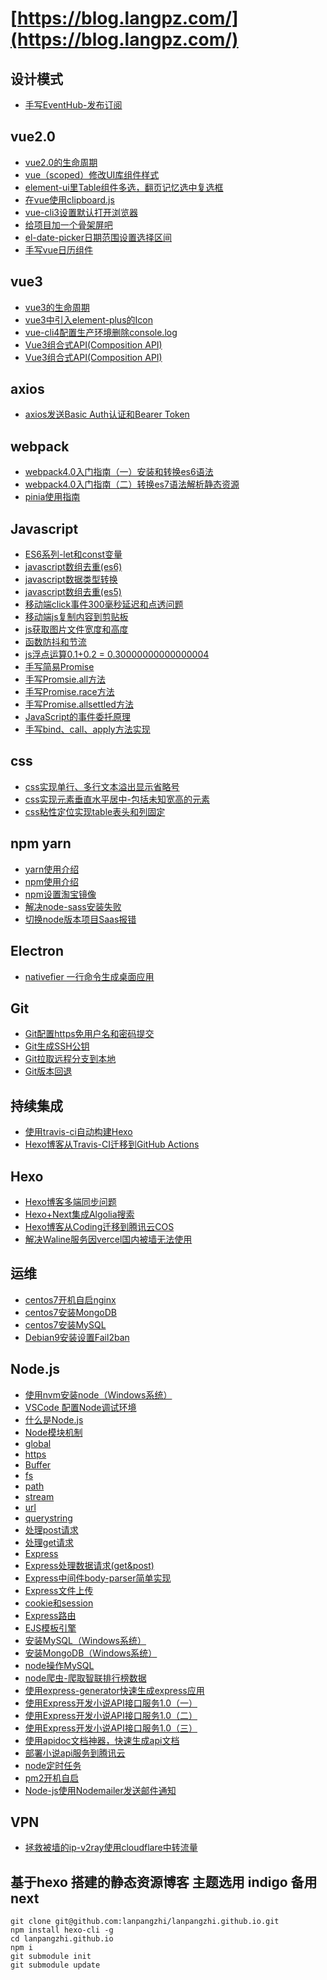 # [https://blog.langpz.com/](https://blog.langpz.com/)

## 设计模式
- [手写EventHub-发布订阅](https://blog.langpz.com/手写EventHub-发布订阅.html)

## vue2.0
- [vue2.0的生命周期](https://blog.langpz.com/vue的生命周期.html)
- [vue（scoped）修改UI库组件样式](https://blog.langpz.com/vue修改UI库组件样式.html)
- [element-ui里Table组件多选，翻页记忆选中复选框](https://blog.langpz.com/element-ui里Table组件多选，翻页记忆选中复选框.html)
- [在vue使用clipboard.js](https://blog.langpz.com/在vue使用clipboard-js.html)
- [vue-cli3设置默认打开浏览器](https://blog.langpz.com/vue-cli3%E8%AE%BE%E7%BD%AE%E9%BB%98%E8%AE%A4%E6%89%93%E5%BC%80%E6%B5%8F%E8%A7%88%E5%99%A8.html)
- [给项目加一个骨架屏吧](https://blog.langpz.com/%E7%BB%99%E9%A1%B9%E7%9B%AE%E5%8A%A0%E4%B8%80%E4%B8%AA%E9%AA%A8%E6%9E%B6%E5%B1%8F%E5%90%A7.html)
- [el-date-picker日期范围设置选择区间](https://blog.langpz.com/el-date-picker日期范围设置选择区间.html)
- [手写vue日历组件](https://blog.langpz.com/手写vue日历组件.html)

## vue3
- [vue3的生命周期](https://blog.langpz.com/vue3的生命周期.html)
- [vue3中引入element-plus的Icon](https://blog.langpz.com/vue3中引入element-plus的Icon.html)
- [vue-cli4配置生产环境删除console.log](https://blog.langpz.com/vue-cli4配置生产环境删除console-log.html)
- [Vue3组合式API(Composition API)](https://blog.langpz.com/Vue3组合式API(Composition%20API)%20.html)
- [Vue3组合式API(Composition API)](https://blog.langpz.com/Vue3组合式API(Composition%20API)%20.html)

## axios
- [axios发送Basic Auth认证和Bearer Token](https://blog.langpz.com/axios发送Basic-Auth认证和Bearer-Token.html)

## webpack
- [webpack4.0入门指南（一）安装和转换es6语法](https://blog.langpz.com/webpack%E5%85%A5%E9%97%A8%E6%8C%87%E5%8D%97.html)
- [webpack4.0入门指南（二）转换es7语法解析静态资源](https://blog.langpz.com/webpack4-0%E5%85%A5%E9%97%A8%E6%8C%87%E5%8D%97%EF%BC%88%E4%BA%8C%EF%BC%89%E8%BD%AC%E6%8D%A2es7%E8%AF%AD%E6%B3%95%E8%A7%A3%E6%9E%90%E9%9D%99%E6%80%81%E8%B5%84%E6%BA%90.html)
- [pinia使用指南](https://blog.langpz.com/pinia使用指南.html)

## Javascript
- [ES6系列-let和const变量](https://blog.langpz.com/ES6%E7%B3%BB%E5%88%97-let%E5%92%8Cconst%E5%8F%98%E9%87%8F.html)
- [javascript数组去重(es6)](https://blog.langpz.com/javascript%E6%95%B0%E7%BB%84%E5%8E%BB%E9%87%8D-ES6%E7%89%88.html)
- [javascript数据类型转换](https://blog.langpz.com/javascript%E6%95%B0%E6%8D%AE%E7%B1%BB%E5%9E%8B%E8%BD%AC%E6%8D%A2.html)
- [javascript数组去重(es5)](https://blog.langpz.com/javascript%E6%95%B0%E7%BB%84%E5%8E%BB%E9%87%8D.html)
- [移动端click事件300毫秒延迟和点透问题](https://blog.langpz.com/%E8%A7%A3%E5%86%B3%E7%A7%BB%E5%8A%A8%E7%AB%AFclick%E4%BA%8B%E4%BB%B6300%E6%AF%AB%E7%A7%92%E5%BB%B6%E8%BF%9F%E5%92%8C%E7%82%B9%E9%80%8F%E9%97%AE%E9%A2%98.html)
- [移动端js复制内容到剪贴板](https://blog.langpz.com/移动端js复制内容到剪贴板.html)
- [js获取图片文件宽度和高度](https://blog.langpz.com/js获取图片文件宽度和高度.html)
- [函数防抖和节流](https://blog.langpz.com/js函数防抖和节流的区别和代码实现.html)
- [js浮点运算0.1+0.2 = 0.30000000000000004](https://blog.langpz.com/js浮点运算0-1-0-2-0-30000000000000004.html)
- [手写简易Promise](https://blog.langpz.com/手写简易Promise.html)
- [手写Promsie.all方法](https://blog.langpz.com/手写Promsie-all方法.html)
- [手写Promise.race方法](https://blog.langpz.com/手写Promise-race方法.html)
- [手写Promise.allsettled方法](https://blog.langpz.com/手写Promise-allsettled方法.html)
- [JavaScript的事件委托原理](https://blog.langpz.com/JavaScript的事件委托原理.html)
- [手写bind、call、apply方法实现](https://blog.langpz.com/手写bind、call、apply方法实现.html)

## css
- [css实现单行、多行文本溢出显示省略号](https://blog.langpz.com/css%E5%AE%9E%E7%8E%B0%E5%8D%95%E8%A1%8C%E3%80%81%E5%A4%9A%E8%A1%8C%E6%96%87%E6%9C%AC%E6%BA%A2%E5%87%BA%E6%98%BE%E7%A4%BA%E7%9C%81%E7%95%A5%E5%8F%B7.html)
- [css实现元素垂直水平居中-包括未知宽高的元素](https://blog.langpz.com/css%E5%AE%9E%E7%8E%B0%E5%85%83%E7%B4%A0%E5%9E%82%E7%9B%B4%E5%B1%85%E4%B8%AD-%E5%8C%85%E6%8B%AC%E6%9C%AA%E7%9F%A5%E5%AE%BD%E9%AB%98%E7%9A%84%E5%85%83%E7%B4%A0.html)
- [css粘性定位实现table表头和列固定](https://blog.langpz.com/css%E5%AE%9E%E7%8E%B0table%E8%A1%A8%E5%A4%B4%E5%92%8C%E5%88%97%E5%9B%BA%E5%AE%9A.html)

## npm yarn
- [yarn使用介绍](https://blog.langpz.com/yarn%E4%BD%BF%E7%94%A8%E4%BB%8B%E7%BB%8D.html)
- [npm使用介绍](https://blog.langpz.com/npm%E4%BD%BF%E7%94%A8%E4%BB%8B%E7%BB%8D.html)
- [npm设置淘宝镜像](https://blog.langpz.com/npm%E8%AE%BE%E7%BD%AE%E6%B7%98%E5%AE%9D%E9%95%9C%E5%83%8F.html)
- [解决node-sass安装失败](https://blog.langpz.com/%E8%A7%A3%E5%86%B3node-sass%E5%AE%89%E8%A3%85%E5%A4%B1%E8%B4%A5.html)
- [切换node版本项目Saas报错](https://blog.langpz.com/%E5%88%87%E6%8D%A2node%E7%89%88%E6%9C%AC%E9%A1%B9%E7%9B%AESaas%E6%8A%A5%E9%94%99.html)
## Electron
- [nativefier 一行命令生成桌面应用](https://blog.langpz.com/nativefier-%E4%B8%80%E8%A1%8C%E5%91%BD%E4%BB%A4%E7%94%9F%E6%88%90%E6%A1%8C%E9%9D%A2%E5%BA%94%E7%94%A8.html)
## Git
- [Git配置https免用户名和密码提交](https://blog.langpz.com/Git%E9%85%8D%E7%BD%AEhttps%E5%85%8D%E7%94%A8%E6%88%B7%E5%90%8D%E5%92%8C%E5%AF%86%E7%A0%81%E6%8F%90%E4%BA%A4.html)
- [Git生成SSH公钥](https://blog.langpz.com/Git%E7%94%9F%E6%88%90SSH%E5%85%AC%E9%92%A5.html)
- [Git拉取远程分支到本地](https://blog.langpz.com/Git拉取远程分支到本地.html)
- [Git版本回退](https://blog.langpz.com/Git版本回退.html)

## 持续集成
- [使用travis-ci自动构建Hexo](https://blog.langpz.com/%E4%BD%BF%E7%94%A8travis-ci%E8%87%AA%E5%8A%A8%E6%9E%84%E5%BB%BAHexo.html)
- [Hexo博客从Travis-CI迁移到GitHub Actions](https://blog.langpz.com/%E4%BB%8ETravis-CI%E8%BF%81%E7%A7%BB%E5%88%B0GitHub-Actions.html)
## Hexo
- [Hexo博客多端同步问题](https://blog.langpz.com/Hexo%E5%8D%9A%E5%AE%A2%E5%A4%9A%E7%AB%AF%E5%90%8C%E6%AD%A5%E9%97%AE%E9%A2%98.html)
- [Hexo+Next集成Algolia搜索](https://blog.langpz.com/Hexo-Next%E9%9B%86%E6%88%90Algolia%E6%90%9C%E7%B4%A2.html)
- [Hexo博客从Coding迁移到腾讯云COS](https://blog.langpz.com/Hexo博客从Coding迁移到腾讯云COS.html)
- [解决Waline服务因vercel国内被墙无法使用](https://blog.langpz.com/解决Waline服务因vercel国内被墙无法使用.html)

## 运维
- [centos7开机自启nginx](https://blog.langpz.com/centos7开机自启nginx.html)
- [centos7安装MongoDB](https://blog.langpz.com/centos7安装mongodb.html)
- [centos7安装MySQL](https://blog.langpz.com/centos7安装MySQL.html)
- [Debian9安装设置Fail2ban](https://blog.langpz.com/Debian9安装设置Fail2ban.html)

## Node.js
- [使用nvm安装node（Windows系统）](https://blog.langpz.com/nvm%E7%AE%A1%E7%90%86node-js%E7%89%88%E6%9C%AC%EF%BC%88Windows%E7%B3%BB%E7%BB%9F%EF%BC%89.html)
- [VSCode 配置Node调试环境](https://blog.langpz.com/VSCode-%E9%85%8D%E7%BD%AENode%E8%B0%83%E8%AF%95%E7%8E%AF%E5%A2%83.html)
- [什么是Node.js](https://blog.langpz.com/%E4%BB%80%E4%B9%88%E6%98%AFNode-js.html)
- [Node模块机制](https://blog.langpz.com/Node%E6%A8%A1%E5%9D%97%E6%9C%BA%E5%88%B6.html)
- [global](https://blog.langpz.com/global%E5%AF%B9%E8%B1%A1.html)
- [https](https://blog.langpz.com/https%E6%A8%A1%E5%9D%97.html)
- [Buffer](https://blog.langpz.com/Buffer%E5%AF%B9%E8%B1%A1.html)
- [fs](https://blog.langpz.com/fs%E6%A8%A1%E5%9D%97.html)
- [path](https://blog.langpz.com/path%E6%A8%A1%E5%9D%97.html)
- [stream](https://blog.langpz.com/stream%E6%A8%A1%E5%9D%97.html)
- [url](https://blog.langpz.com/url%E6%A8%A1%E5%9D%97.html)
- [querystring](https://blog.langpz.com/querystring%E6%A8%A1%E5%9D%97.html)
- [处理post请求](https://blog.langpz.com/node%E5%A4%84%E7%90%86%E5%89%8D%E5%8F%B0post%E8%AF%B7%E6%B1%82.html)
- [处理get请求](https://blog.langpz.com/node%E5%A4%84%E7%90%86%E5%89%8D%E5%8F%B0get%E8%AF%B7%E6%B1%82.html)
- [Express](https://blog.langpz.com/express%E7%AE%80%E5%8D%95%E5%85%A5%E5%9D%91.html)
- [Express处理数据请求(get&post)](https://blog.langpz.com/Express%E5%A4%84%E7%90%86%E6%95%B0%E6%8D%AE%E8%AF%B7%E6%B1%82.html)
- [Express中间件body-parser简单实现](https://blog.langpz.com/Express%E4%B8%AD%E9%97%B4%E4%BB%B6body-parser%E7%AE%80%E5%8D%95%E5%AE%9E%E7%8E%B0.html)
- [Express文件上传](https://blog.langpz.com/Express%E6%96%87%E4%BB%B6%E4%B8%8A%E4%BC%A0.html)
- [cookie和session](https://blog.langpz.com/Express%E6%A1%86%E6%9E%B6cookie%E5%92%8Csession.html)
- [Express路由](https://blog.langpz.com/Express%E8%B7%AF%E7%94%B1.html)
- [EJS模板引擎](https://blog.langpz.com/ejs%E6%A8%A1%E6%9D%BF%E5%BC%95%E6%93%8E.html)
- [安装MySQL（Windows系统）](https://blog.langpz.com/Windows%E4%B8%8B%E5%AE%89%E8%A3%85MySQL.html)
- [安装MongoDB（Windows系统）](https://blog.langpz.com/Windows%E4%B8%8B%E5%AE%89%E8%A3%85MongoDB.html)
- [node操作MySQL](https://blog.langpz.com/node%E8%BF%9E%E6%8E%A5MySQL.html)
- [node爬虫-爬取智联排行榜数据](https://blog.langpz.com/node%E7%88%AC%E8%99%AB.html)
- [使用express-generator快速生成express应用](https://blog.langpz.com/%E4%BD%BF%E7%94%A8express-generator%E5%BF%AB%E9%80%9F%E7%94%9F%E6%88%90express%E5%BA%94%E7%94%A8.html)
- [使用Express开发小说API接口服务1.0（一）](https://blog.langpz.com/%E4%BD%BF%E7%94%A8Express%E5%BC%80%E5%8F%91%E5%B0%8F%E8%AF%B4API%E6%8E%A5%E5%8F%A3%E6%9C%8D%E5%8A%A1.html)
- [使用Express开发小说API接口服务1.0（二）](https://blog.langpz.com/%E4%BD%BF%E7%94%A8Express%E5%BC%80%E5%8F%91%E5%B0%8F%E8%AF%B4API%E6%8E%A5%E5%8F%A3%E6%9C%8D%E5%8A%A1-%E4%BA%8C.html)
- [使用Express开发小说API接口服务1.0（三）](https://blog.langpz.com/%E4%BD%BF%E7%94%A8Express%E5%BC%80%E5%8F%91%E5%B0%8F%E8%AF%B4API%E6%8E%A5%E5%8F%A3%E6%9C%8D%E5%8A%A11-0%EF%BC%88%E4%B8%89%EF%BC%89.html)
- [使用apidoc文档神器，快速生成api文档](https://blog.langpz.com/%E4%BD%BF%E7%94%A8apidoc%E6%96%87%E6%A1%A3%E7%A5%9E%E5%99%A8%EF%BC%8C%E5%BF%AB%E9%80%9F%E7%94%9F%E6%88%90api%E6%96%87%E6%A1%A3.html)
- [部署小说api服务到腾讯云](https://blog.langpz.com/%E9%83%A8%E7%BD%B2%E5%B0%8F%E8%AF%B4api%E6%9C%8D%E5%8A%A1%E5%88%B0%E8%85%BE%E8%AE%AF%E4%BA%91.html)
- [node定时任务](https://blog.langpz.com/node%E5%AE%9A%E6%97%B6%E4%BB%BB%E5%8A%A1.html)
- [pm2开机自启](https://blog.langpz.com/pm2开机自启.html)
- [Node-js使用Nodemailer发送邮件通知](https://blog.langpz.com/Node-js使用Nodemailer发送邮件通知.html)

## VPN
- [拯救被墙的ip-v2ray使用cloudflare中转流量](https://blog.langpz.com/拯救被墙的ip-v2ray使用cloudflare中转流量.html)

## 基于hexo 搭建的静态资源博客 主题选用 indigo 备用 next
```
git clone git@github.com:lanpangzhi/lanpangzhi.github.io.git
npm install hexo-cli -g
cd lanpangzhi.github.io
npm i
git submodule init
git submodule update
```
